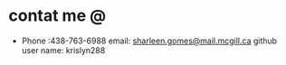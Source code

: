# contat me @
- Phone :438-763-6988
email: sharleen.gomes@mail.mcgill.ca
github user name: krislyn288